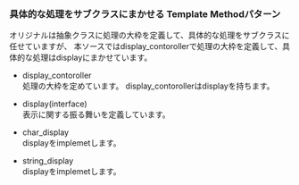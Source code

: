 <H3>具体的な処理をサブクラスにまかせる Template Methodパターン</H3>

オリジナルは抽象クラスに処理の大枠を定義して、具体的な処理をサブクラスに任せていますが、
本ソースではdisplay_contorollerで処理の大枠を定義して、具体的な処理はdisplayにまかせています。

* display_contoroller  
処理の大枠を定めています。 display_contorollerはdisplayを持ちます。

* display(interface)  
表示に関する振る舞いを定義しています。

* char_display  
displayをimplemetします。

* string_display  
displayをimplemetします。
